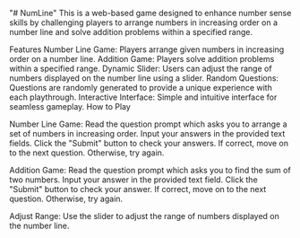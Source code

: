 "# NumLine" 
This is a web-based game designed to enhance number sense skills by challenging players to arrange numbers in increasing order on a number line and solve addition problems within a specified range.

Features
Number Line Game: Players arrange given numbers in increasing order on a number line.
Addition Game: Players solve addition problems within a specified range.
Dynamic Slider: Users can adjust the range of numbers displayed on the number line using a slider.
Random Questions: Questions are randomly generated to provide a unique experience with each playthrough.
Interactive Interface: Simple and intuitive interface for seamless gameplay.
How to Play

Number Line Game:
Read the question prompt which asks you to arrange a set of numbers in increasing order.
Input your answers in the provided text fields.
Click the "Submit" button to check your answers.
If correct, move on to the next question. Otherwise, try again.

Addition Game:
Read the question prompt which asks you to find the sum of two numbers.
Input your answer in the provided text field.
Click the "Submit" button to check your answer.
If correct, move on to the next question. Otherwise, try again.

Adjust Range:
Use the slider to adjust the range of numbers displayed on the number line.
